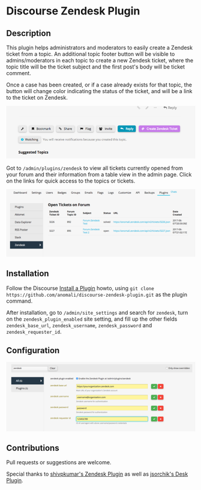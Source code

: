 # Discourse Zendesk Plugin
## Description

This plugin helps administrators and moderators to easily create a Zendesk ticket from a topic. An additional topic footer button will be visible to admins/moderators in each topic to create a new Zendesk ticket, where the topic title will be the ticket subject and the first post's body will be ticket comment. 

Once a case has been created, or if a case already exists for that topic, the button will change color indicating the status of the ticket, and will be a link to the ticket on Zendesk.

<a href="https://github.com/anomali/discourse-zendesk-plugin/blob/master/Screen%20Shot%202017-06-07%20at%201.59.30%20PM.png?raw=true"><img src="https://github.com/anomali/discourse-zendesk-plugin/blob/master/Screen%20Shot%202017-06-07%20at%201.59.30%20PM.png?raw=true" width="720px"></a>

Got to `/admin/plugins/zendesk` to view all tickets currently opened from your forum and their information from a table view in the admin page. Click on the links for quick access to the topics or tickets. 

<a href="https://github.com/anomali/discourse-zendesk-plugin/blob/master/Screen%20Shot%202017-06-07%20at%202.02.28%20PM.png?raw=true"><img src="https://github.com/anomali/discourse-zendesk-plugin/blob/master/Screen%20Shot%202017-06-07%20at%202.02.28%20PM.png?raw=true" width="720px"></a>

## Installation

Follow the Discourse [Install a Plugin](https://meta.discourse.org/t/install-a-plugin/19157)
howto, using `git clone https://github.com/anomali/discourse-zendesk-plugin.git`
as the plugin command.

After installation, go to `/admin/site_settings` and search for `zendesk`, turn on the `zendesk_plugin_enabled` site setting, and fill up the other fields `zendesk_base_url`, `zendesk_username`, `zendesk_password` and `zendesk_requester_id`.


## Configuration

<a href="https://github.com/anomali/discourse-zendesk-plugin/blob/master/Screen%20Shot%202017-06-07%20at%201.59.03%20PM.png?raw=true"><img src="https://github.com/anomali/discourse-zendesk-plugin/blob/master/Screen%20Shot%202017-06-07%20at%201.59.03%20PM.png?raw=true" width="720px"></a>

## Contributions

Pull requests or suggestions are welcome.

Special thanks to [shivpkumar's Zendesk Plugin](https://github.com/shivpkumar/Zendesk-Plugin) as well as [jsorchik's Desk Plugin](https://github.com/jsorchik/discourse-desk-plugin).
